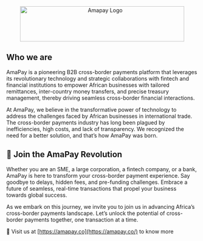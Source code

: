<div align="center">
  <img width="432" height="93" src="https://amapay.co/wp-content/uploads/2023/08/Amapay-logo-green-white.webp" alt="Amapay Logo" srcset="https://amapay.co/wp-content/uploads/2023/08/Amapay-logo-green-white.webp 432w, https://amapay.co/wp-content/uploads/2023/08/Amapay-logo-green-white-300x65.webp 300w" sizes="(max-width: 432px) 100vw, 432px">
</div>

## Who we are

AmaPay is a pioneering B2B cross-border payments platform that leverages its revolutionary technology and strategic collaborations with fintech and financial institutions to empower African businesses with tailored remittances, inter-country money transfers, and precise treasury management, thereby driving seamless cross-border financial interactions.

At AmaPay, we believe in the transformative power of technology to address the challenges faced by African businesses in international trade. The cross-border payments industry has long been plagued by inefficiencies, high costs, and lack of transparency. We recognized the need for a better solution, and that’s how AmaPay was born.

##  🚀 Join the AmaPay Revolution

Whether you are an SME, a large corporation, a fintech company, or a bank, AmaPay is here to transform your cross-border payment experience. Say goodbye to delays, hidden fees, and pre-funding challenges. Embrace a future of seamless, real-time transactions that propel your business towards global success.

As we embark on this journey, we invite you to join us in advancing Africa’s cross-border payments landscape. Let’s unlock the potential of cross-border payments together, one transaction at a time.

🌟 Visit us at [https://amapay.co](https://amapay.co/) to know more
